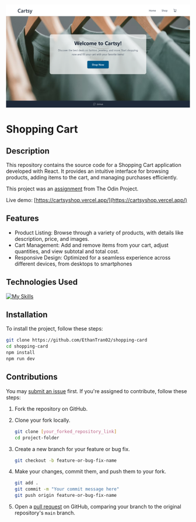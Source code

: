![Example screenshot](/public/Cartsy.png)

# Shopping Cart


## Description

This repository contains the source code for a Shopping Cart application developed with React. It provides an intuitive interface for browsing products, adding items to the cart, and managing purchases efficiently.

This project was an [assignment](https://www.theodinproject.com/lessons/node-path-react-new-shopping-cart) from The Odin Project.

Live demo: [https://cartsyshop.vercel.app/](https://cartsyshop.vercel.app/)

## Features

- Product Listing: Browse through a variety of products, with details like description, price, and images.
- Cart Management: Add and remove items from your cart, adjust quantities, and view subtotal and total cost.
- Responsive Design: Optimized for a seamless experience across different devices, from desktops to smartphones

## Technologies Used

[![My Skills](https://skillicons.dev/icons?i=react,js,tailwind,vite)](https://skillicons.dev)

## Installation

To install the project, follow these steps:

```bash
git clone https://github.com/EthanTran02/shopping-card
cd shopping-card
npm install
npm run dev
```

## Contributions

You may [submit an issue](https://github.com/EthanTran02/shopping-card/issues) first. If you're assigned to contribute, follow these steps:

1. Fork the repository on GitHub.
2. Clone your fork locally.

   ```bash
   git clone [your_forked_repository_link]
   cd project-folder
   ```

3. Create a new branch for your feature or bug fix.

   ```bash
   git checkout -b feature-or-bug-fix-name
   ```

4. Make your changes, commit them, and push them to your fork.

   ```bash
   git add .
   git commit -m "Your commit message here"
   git push origin feature-or-bug-fix-name
   ```

5. Open a [pull request](https://github.com/EthanTran02/shopping-card/pulls) on GitHub, comparing your branch to the original repository's `main` branch.
